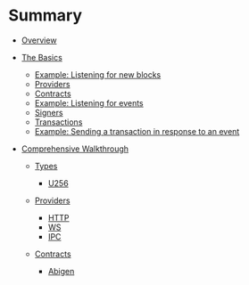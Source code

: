 # Summary
- [Overview]()

- [The Basics](./the-basics.md)
    - [Example: Listening for new blocks]()
    - [Providers]()
    - [Contracts]()
    - [Example: Listening for events]()
    - [Signers]()
    - [Transactions]()
    - [Example: Sending a transaction in response to an event]()

- [Comprehensive Walkthrough]()
    - [Types]()
        - [U256]()
    - [Providers]()
        - [HTTP]()
        - [WS]()
        - [IPC]()

    - [Contracts]()
        - [Abigen]()
        


